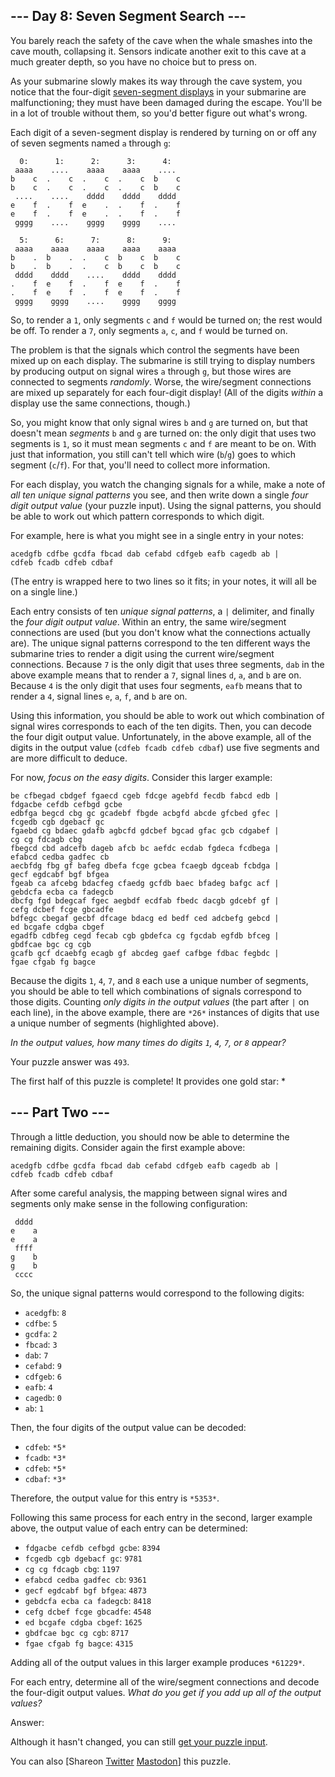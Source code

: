 \--- Day 8: Seven Segment Search ---
----------

You barely reach the safety of the cave when the whale smashes into the cave mouth, collapsing it. Sensors indicate another exit to this cave at a much greater depth, so you have no choice but to press on.

As your submarine slowly makes its way through the cave system, you notice that the four-digit [seven-segment displays](https://en.wikipedia.org/wiki/Seven-segment_display) in your submarine are malfunctioning; they must have been damaged during the escape. You'll be in a lot of trouble without them, so you'd better figure out what's wrong.

Each digit of a seven-segment display is rendered by turning on or off any of seven segments named `a` through `g`:

```
  0:      1:      2:      3:      4:
 aaaa    ....    aaaa    aaaa    ....
b    c  .    c  .    c  .    c  b    c
b    c  .    c  .    c  .    c  b    c
 ....    ....    dddd    dddd    dddd
e    f  .    f  e    .  .    f  .    f
e    f  .    f  e    .  .    f  .    f
 gggg    ....    gggg    gggg    ....

  5:      6:      7:      8:      9:
 aaaa    aaaa    aaaa    aaaa    aaaa
b    .  b    .  .    c  b    c  b    c
b    .  b    .  .    c  b    c  b    c
 dddd    dddd    ....    dddd    dddd
.    f  e    f  .    f  e    f  .    f
.    f  e    f  .    f  e    f  .    f
 gggg    gggg    ....    gggg    gggg

```

So, to render a `1`, only segments `c` and `f` would be turned on; the rest would be off. To render a `7`, only segments `a`, `c`, and `f` would be turned on.

The problem is that the signals which control the segments have been mixed up on each display. The submarine is still trying to display numbers by producing output on signal wires `a` through `g`, but those wires are connected to segments *randomly*. Worse, the wire/segment connections are mixed up separately for each four-digit display! (All of the digits *within* a display use the same connections, though.)

So, you might know that only signal wires `b` and `g` are turned on, but that doesn't mean *segments* `b` and `g` are turned on: the only digit that uses two segments is `1`, so it must mean segments `c` and `f` are meant to be on. With just that information, you still can't tell which wire (`b`/`g`) goes to which segment (`c`/`f`). For that, you'll need to collect more information.

For each display, you watch the changing signals for a while, make a note of *all ten unique signal patterns* you see, and then write down a single *four digit output value* (your puzzle input). Using the signal patterns, you should be able to work out which pattern corresponds to which digit.

For example, here is what you might see in a single entry in your notes:

```
acedgfb cdfbe gcdfa fbcad dab cefabd cdfgeb eafb cagedb ab |
cdfeb fcadb cdfeb cdbaf
```

(The entry is wrapped here to two lines so it fits; in your notes, it will all be on a single line.)

Each entry consists of ten *unique signal patterns*, a `|` delimiter, and finally the *four digit output value*. Within an entry, the same wire/segment connections are used (but you don't know what the connections actually are). The unique signal patterns correspond to the ten different ways the submarine tries to render a digit using the current wire/segment connections. Because `7` is the only digit that uses three segments, `dab` in the above example means that to render a `7`, signal lines `d`, `a`, and `b` are on. Because `4` is the only digit that uses four segments, `eafb` means that to render a `4`, signal lines `e`, `a`, `f`, and `b` are on.

Using this information, you should be able to work out which combination of signal wires corresponds to each of the ten digits. Then, you can decode the four digit output value. Unfortunately, in the above example, all of the digits in the output value (`cdfeb fcadb cdfeb cdbaf`) use five segments and are more difficult to deduce.

For now, *focus on the easy digits*. Consider this larger example:

```
be cfbegad cbdgef fgaecd cgeb fdcge agebfd fecdb fabcd edb |
fdgacbe cefdb cefbgd gcbe
edbfga begcd cbg gc gcadebf fbgde acbgfd abcde gfcbed gfec |
fcgedb cgb dgebacf gc
fgaebd cg bdaec gdafb agbcfd gdcbef bgcad gfac gcb cdgabef |
cg cg fdcagb cbg
fbegcd cbd adcefb dageb afcb bc aefdc ecdab fgdeca fcdbega |
efabcd cedba gadfec cb
aecbfdg fbg gf bafeg dbefa fcge gcbea fcaegb dgceab fcbdga |
gecf egdcabf bgf bfgea
fgeab ca afcebg bdacfeg cfaedg gcfdb baec bfadeg bafgc acf |
gebdcfa ecba ca fadegcb
dbcfg fgd bdegcaf fgec aegbdf ecdfab fbedc dacgb gdcebf gf |
cefg dcbef fcge gbcadfe
bdfegc cbegaf gecbf dfcage bdacg ed bedf ced adcbefg gebcd |
ed bcgafe cdgba cbgef
egadfb cdbfeg cegd fecab cgb gbdefca cg fgcdab egfdb bfceg |
gbdfcae bgc cg cgb
gcafb gcf dcaebfg ecagb gf abcdeg gaef cafbge fdbac fegbdc |
fgae cfgab fg bagce

```

Because the digits `1`, `4`, `7`, and `8` each use a unique number of segments, you should be able to tell which combinations of signals correspond to those digits. Counting *only digits in the output values* (the part after `|` on each line), in the above example, there are `*26*` instances of digits that use a unique number of segments (highlighted above).

*In the output values, how many times do digits `1`, `4`, `7`, or `8` appear?*

Your puzzle answer was `493`.

The first half of this puzzle is complete! It provides one gold star: \*

\--- Part Two ---
----------

Through a little deduction, you should now be able to determine the remaining digits. Consider again the first example above:

```
acedgfb cdfbe gcdfa fbcad dab cefabd cdfgeb eafb cagedb ab |
cdfeb fcadb cdfeb cdbaf
```

After some careful analysis, the mapping between signal wires and segments only make sense in the following configuration:

```
 dddd
e    a
e    a
 ffff
g    b
g    b
 cccc

```

So, the unique signal patterns would correspond to the following digits:

* `acedgfb`: `8`
* `cdfbe`: `5`
* `gcdfa`: `2`
* `fbcad`: `3`
* `dab`: `7`
* `cefabd`: `9`
* `cdfgeb`: `6`
* `eafb`: `4`
* `cagedb`: `0`
* `ab`: `1`

Then, the four digits of the output value can be decoded:

* `cdfeb`: `*5*`
* `fcadb`: `*3*`
* `cdfeb`: `*5*`
* `cdbaf`: `*3*`

Therefore, the output value for this entry is `*5353*`.

Following this same process for each entry in the second, larger example above, the output value of each entry can be determined:

* `fdgacbe cefdb cefbgd gcbe`: `8394`
* `fcgedb cgb dgebacf gc`: `9781`
* `cg cg fdcagb cbg`: `1197`
* `efabcd cedba gadfec cb`: `9361`
* `gecf egdcabf bgf bfgea`: `4873`
* `gebdcfa ecba ca fadegcb`: `8418`
* `cefg dcbef fcge gbcadfe`: `4548`
* `ed bcgafe cdgba cbgef`: `1625`
* `gbdfcae bgc cg cgb`: `8717`
* `fgae cfgab fg bagce`: `4315`

Adding all of the output values in this larger example produces `*61229*`.

For each entry, determine all of the wire/segment connections and decode the four-digit output values. *What do you get if you add up all of the output values?*

Answer:

Although it hasn't changed, you can still [get your puzzle input](8/input).

You can also [Shareon [Twitter](https://twitter.com/intent/tweet?text=I%27ve+completed+Part+One+of+%22Seven+Segment+Search%22+%2D+Day+8+%2D+Advent+of+Code+2021&url=https%3A%2F%2Fadventofcode%2Ecom%2F2021%2Fday%2F8&related=ericwastl&hashtags=AdventOfCode) [Mastodon](javascript:void(0);)] this puzzle.